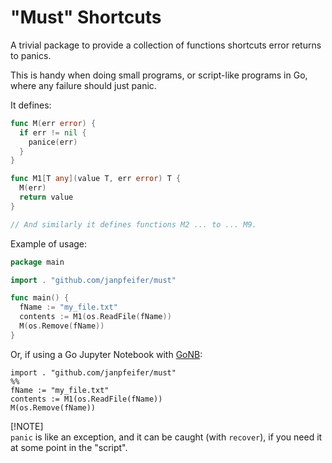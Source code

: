 # "Must" Shortcuts

A trivial package to provide a collection of functions shortcuts error returns to panics.

This is handy when doing small programs, or script-like programs in Go, where any failure should just panic.

It defines:

```go
func M(err error) {
  if err != nil {
    panice(err)
  }
}

func M1[T any](value T, err error) T {
  M(err)
  return value
}

// And similarly it defines functions M2 ... to ... M9.
```

Example of usage:

```go
package main

import . "github.com/janpfeifer/must"

func main() {
  fName := "my_file.txt"
  contents := M1(os.ReadFile(fName))
  M(os.Remove(fName))
}
```

Or, if using a Go Jupyter Notebook with [GoNB](https://github.com/janpfeifer/gonb):

```
import . "github.com/janpfeifer/must"
%%
fName := "my_file.txt"
contents := M1(os.ReadFile(fName))
M(os.Remove(fName))
```

[!NOTE]  
`panic` is like an exception, and it can be caught (with `recover`), if you need it at some point in the "script".
